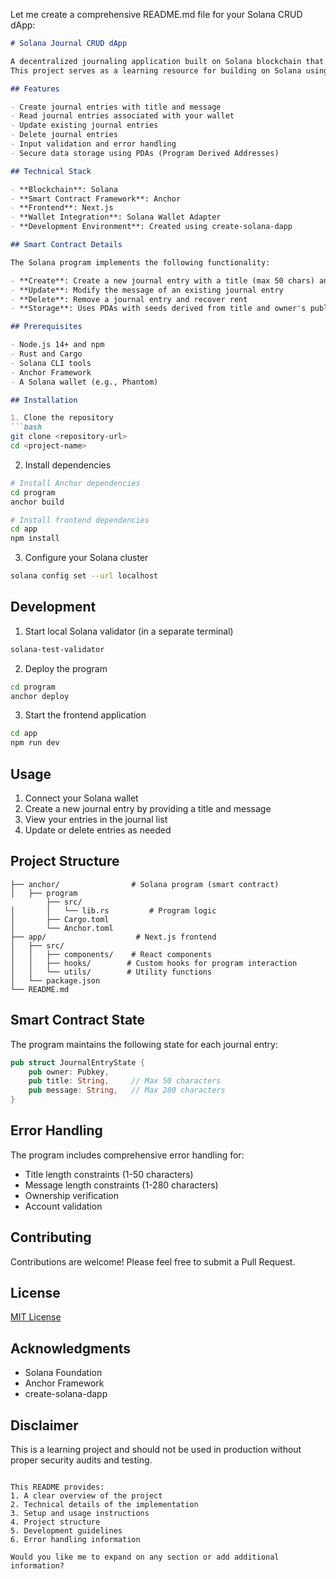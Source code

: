 Let me create a comprehensive README.md file for your Solana CRUD dApp:

```markdown
# Solana Journal CRUD dApp

A decentralized journaling application built on Solana blockchain that demonstrates basic CRUD (Create, Read, Update, Delete) operations.
This project serves as a learning resource for building on Solana using Anchor framework and Next.js.

## Features

- Create journal entries with title and message
- Read journal entries associated with your wallet
- Update existing journal entries
- Delete journal entries
- Input validation and error handling
- Secure data storage using PDAs (Program Derived Addresses)

## Technical Stack

- **Blockchain**: Solana
- **Smart Contract Framework**: Anchor
- **Frontend**: Next.js
- **Wallet Integration**: Solana Wallet Adapter
- **Development Environment**: Created using create-solana-dapp

## Smart Contract Details

The Solana program implements the following functionality:

- **Create**: Create a new journal entry with a title (max 50 chars) and message (max 280 chars)
- **Update**: Modify the message of an existing journal entry
- **Delete**: Remove a journal entry and recover rent
- **Storage**: Uses PDAs with seeds derived from title and owner's public key

## Prerequisites

- Node.js 14+ and npm
- Rust and Cargo
- Solana CLI tools
- Anchor Framework
- A Solana wallet (e.g., Phantom)

## Installation

1. Clone the repository
```bash
git clone <repository-url>
cd <project-name>
```

2. Install dependencies
```bash
# Install Anchor dependencies
cd program
anchor build

# Install frontend dependencies
cd app
npm install
```

3. Configure your Solana cluster
```bash
solana config set --url localhost
```

## Development

1. Start local Solana validator (in a separate terminal)
```bash
solana-test-validator
```

2. Deploy the program
```bash
cd program
anchor deploy
```

3. Start the frontend application
```bash
cd app
npm run dev
```

## Usage

1. Connect your Solana wallet
2. Create a new journal entry by providing a title and message
3. View your entries in the journal list
4. Update or delete entries as needed

## Project Structure

```
├── anchor/                # Solana program (smart contract)
│   ├── program
        ├── src/               
│       │   └── lib.rs         # Program logic
│       ├── Cargo.toml
│       └── Anchor.toml
├── app/                    # Next.js frontend
│   ├── src/
│   │   ├── components/    # React components
│   │   ├── hooks/        # Custom hooks for program interaction
│   │   └── utils/        # Utility functions
│   └── package.json
└── README.md
```

## Smart Contract State

The program maintains the following state for each journal entry:

```rust
pub struct JournalEntryState {
    pub owner: Pubkey,
    pub title: String,     // Max 50 characters
    pub message: String,   // Max 280 characters
}
```

## Error Handling

The program includes comprehensive error handling for:
- Title length constraints (1-50 characters)
- Message length constraints (1-280 characters)
- Ownership verification
- Account validation

## Contributing

Contributions are welcome! Please feel free to submit a Pull Request.

## License

[MIT License](LICENSE)

## Acknowledgments

- Solana Foundation
- Anchor Framework
- create-solana-dapp

## Disclaimer

This is a learning project and should not be used in production without proper security audits and testing.
```

This README provides:
1. A clear overview of the project
2. Technical details of the implementation
3. Setup and usage instructions
4. Project structure
5. Development guidelines
6. Error handling information

Would you like me to expand on any section or add additional information?
